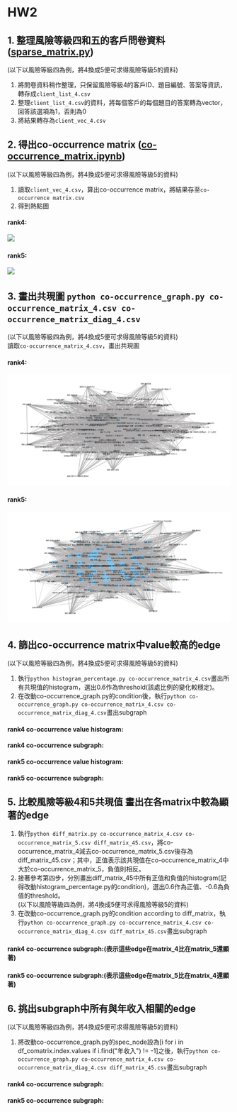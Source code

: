 # HW2
## 1. 整理風險等級四和五的客戶問卷資料 ([sparse_matrix.py](https://github.com/joe0123/Fintech-Text_Mining_and_Machine_Learning/blob/master/HW2/sparse_matrix.py))
(以下以風險等級四為例，將4換成5便可求得風險等級5的資料)  
1. 將問卷資料稍作整理，只保留風險等級4的客戶ID、題目編號、答案等資訊，轉存成`client_list_4.csv`
2. 整理`client_list_4.csv`的資料，將每個客戶的每個題目的答案轉為vector，回答該選項為1，否則為0
3. 將結果轉存為`client_vec_4.csv`

## 2. 得出co-occurrence matrix ([co-occurrence_matrix.ipynb](https://github.com/joe0123/Fintech-Text_Mining_and_Machine_Learning/blob/master/HW2/co-occurrence_matrix.ipynb))
(以下以風險等級四為例，將4換成5便可求得風險等級5的資料)  
1. 讀取`client_vec_4.csv`，算出co-occurrence matrix，將結果存至`co-occurrence matrix.csv`
2. 得到熱點圖  

#### rank4:  
![](https://github.com/joe0123/Fintech-Text_Mining_and_Machine_Learning/blob/master/HW2/heatmap_output_4.png)
#### rank5:
![](https://github.com/joe0123/Fintech-Text_Mining_and_Machine_Learning/blob/master/HW2/heatmap_output_5.png)

## 3. 畫出共現圖 `python co-occurrence_graph.py co-occurrence_matrix_4.csv co-occurrence_matrix_diag_4.csv`
(以下以風險等級四為例，將4換成5便可求得風險等級5的資料)  
讀取`co-occurrence_matrix_4.csv`，畫出共現圖  
#### rank4:  
![](https://github.com/joe0123/Fintech-Text_Mining_and_Machine_Learning/blob/master/HW2/graph_4.png)
#### rank5:  
![](https://github.com/joe0123/Fintech-Text_Mining_and_Machine_Learning/blob/master/HW2/graph_5.png)

## 4. 篩出co-occurrence matrix中value較高的edge 
(以下以風險等級四為例，將4換成5便可求得風險等級5的資料)  
1. 執行`python histogram_percentage.py co-occurrence_matrix_4.csv`畫出所有共現值的histogram，選出0.6作為threshold(該處比例的變化較穩定)。  
2. 在改動co-occurrence_graph.py的condition後，執行`python co-occurrence_graph.py co-occurrence_matrix_4.csv co-occurrence_matrix_diag_4.csv`畫出subgraph  

#### rank4 co-occurrence value histogram:
#### rank4 co-occurrence subgraph:  
#### rank5 co-occurrence value histogram:  
#### rank5 co-occurrence subgraph:  

## 5. 比較風險等級4和5共現值 畫出在各matrix中較為顯著的edge
1. 執行`python diff_matrix.py co-occurrence_matrix_4.csv co-occurrence_matrix_5.csv diff_matrix_45.csv`，將co-occurrence_matrix_4減去co-occurrence_matrix_5.csv後存為diff_matrix_45.csv；其中，正值表示該共現值在co-occurrence_matrix_4中大於co-occurrence_matrix_5，負值則相反。  
2. 接著參考第四步，分別畫出diff_matrix_45中所有正值和負值的histogram(記得改動histogram_percentage.py的condition)，選出0.6作為正值、-0.6為負值的threshold。  
(以下以風險等級四為例，將4換成5便可求得風險等級5的資料)  
3. 在改動co-occurrence_graph.py的condition according to diff_matrix，執行`python co-occurrence_graph.py co-occurrence_matrix_4.csv co-occurrence_matrix_diag_4.csv diff_matrix_45.csv`畫出subgraph  

#### rank4 co-occurrence subgraph:(表示這些edge在matrix_4比在matrix_5還顯著)  

#### rank5 co-occurrence subgraph:(表示這些edge在matrix_5比在matrix_4還顯著)  

## 6. 挑出subgraph中所有與年收入相關的edge
(以下以風險等級四為例，將4換成5便可求得風險等級5的資料)  
1. 將改動co-occurrence_graph.py的spec_node設為\[i for i in df_comatrix.index.values if i.find("年收入") != -1\]之後，執行`python co-occurrence_graph.py co-occurrence_matrix_4.csv co-occurrence_matrix_diag_4.csv diff_matrix_45.csv`畫出subgraph  

#### rank4 co-occurrence subgraph:  
#### rank5 co-occurrence subgraph:  
